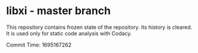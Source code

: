 # libxi - master branch

This repository contains frozen state of the repository.
Its history is cleared. It is used only for static code
analysis with Codacy.

Commit Time: 1695167262
